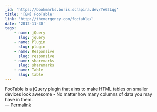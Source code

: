 ```yaml
---
_id: 'https://bookmarks.boris.schapira.dev/?e62Lqg'
title: '[EN] FooTable'
link: 'http://themergency.com/footable/'
date: '2012-11-30'
tags:
    - name: jQuery
      slug: jquery
    - name: Plugin
      slug: plugin
    - name: Responsive
      slug: responsive
    - name: sharemarks
      slug: sharemarks
    - name: Table
      slug: table
---
```


FooTable is a jQuery plugin that aims to make HTML tables on smaller devices
look awesome - No matter how many columns of data you may have in them.
<br>&#8212;
<a href="https://bookmarks.boris.schapira.dev/?e62Lqg" title="Permalink">Permalink</a>
